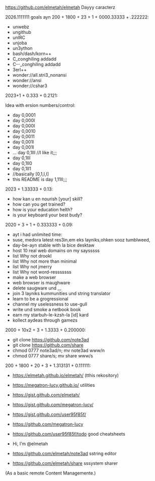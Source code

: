 https://github.com/elmetah/elmetah Dayyy caracterz

2026.1111111 goals ayn 200 + 1800 + 23 + 1 + 0000.33333 + .222222:

- unwebz
- ungithub
- unIRC
- unjoba
- un3ython
- bash/dash/korn++
- C_conghiling addadd
- C--_conghiling addadd
- 3erl++
- wonder://all.stri3_nonansi
- wonder://ansi
- wonder://cshar3

2023+1 + 0.333 + 0.2121:

Idea with ersion numbers/control:

- day 0,0001
- day 0,000l
- day 0,000I
- day 0,0010
- day 0,0011
- day 0,001l
- day 0,001I
- ... day 0,1Ill  //I like it;;;
- day 0,1IlI
- day 0,1II0
- day 0,1II1
- //basically [0,1,l,I\]
- this README is day 1,11II;;;

2023 + 1.33333 + 0.13:

- how kan u en nourish [your] skill?
- how can you get trained?
- how is your education helth?
- is your keyboard your best budy?

2020 + 3 + 1 + 0.333333 + 0.09:

-  ayt i had unlimited time:
-  suse, medora latest res3in,em eks layniks,ohken sooz tumblweed,
-  day-be-ayn stable with la bice desktaw
-  host 10 real web domains on my saysssss
-  list Why not drookl
-  list Why not more than minimal
-  list Why not jmerry
-  list Why not word-resssssss
-  make a web browser
-  web browser is maughware
-  delete saugware und ,,,
-  join 3 layniks kummunities und string translator
-  learn to be a grogressional
-  channel my uselessness to use-gull
-  write und smoke a netbook book
-  earn my starbuh-le-kzsh-la [id] kard
-  kollect aydeas through gamezs

2000 + 10x2 + 3 + 1.3333 + 0.200000:

-  git clone https://github.com/note3ad
-  git clone https://github.com/share
-  chmod 0777 note3ad/n; mv note3ad www/n
-  chmod 0777 share/s; mv share www/s

200 + 1800 + 20 + 3 + 1.313131 + 0.111111:

-  https://elmetah.github.io/elmetah/ (tthis rekository)
-  https://megatron-lucy.github.io/ utilities
-  https://gist.github.com/elmetah/
-  https://gist.github.com/megatron-lucy/
-  https://gist.github.com/user95f85f/ 
-  https://github.com/megatron-lucy
-  https://github.com/user95f85f/todo good cheatsheets

-  Hi, I’m @elmetah
-  https://github.com/elmetah/note3ad sstring editor
-  https://github.com/elmetah/share sssystem sharer

(As a basic remote Content Managemente.)
 
<!---
elmetah/elmetah is a ✨ special ✨ repository because its `README.md` (this file) appears on your GitHub profile.
You can click the Preview link to take a look at your changes.
--->
